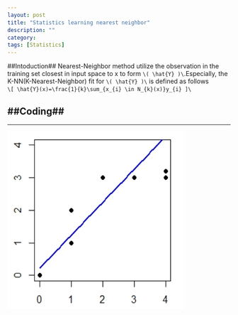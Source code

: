 ```yaml
---
layout: post
title: "Statistics learning nearest neighbor"
description: ""
category: 
tags: [Statistics]
---
```

##Intoduction##
Nearest-Neighbor method utilize the observation in the training set closest in input space to x to form `\( \hat{Y} )\`.Especially, the K-NN(K-Nearest-Neighbor) fit for `\( \hat{Y} )\` is defined as follows     
`\[ \hat{Y}(x)=\frac{1}{k}\sum_{x_{i} \in N_{k}(x)}y_{i} ]\`      

##Coding##
---
	  
---
<img src="/assets/2014121.jpg" width="400" height="400"> 
